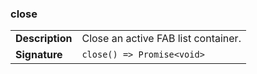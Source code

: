 

### close

| | |
| --- | --- |
| **Description** | Close an active FAB list container. |
| **Signature** | `close() => Promise<void>` |


